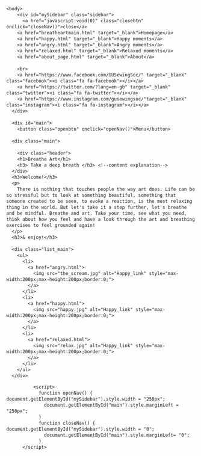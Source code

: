 <!DOCTYPE HTML>
<html>
  <head>
    <title>breathe art</title>
    <link rel="stylesheet" type="text/css" href="css/breatheartmain_css.css">
    <link rel="stylesheet" href="https://cdnjs.cloudflare.com/ajax/libs/font-awesome/4.7.0/css/font-awesome.min.css">
    <link href="https://fonts.googleapis.com/css?family=Pacifico|Quicksand|Raleway" rel="stylesheet">
  </head>

    <body>
        <div id="mySidebar" class="sidebar">
          <a href="javascript:void(0)" class="closebtn" onclick="closeNav()">close</a>
        <a href="breatheartmain.html" target="_blank">Homepage</a>
        <a href="happy.html" target="_blank">Happy moments</a>
        <a href="angry.html" target="_blank">Angry moments</a>
        <a href="relaxed.html" target="_blank">Relaxed moments</a>
        <a href="about_page.html" target="_blank">About</a>

        <br>
        <a href="https://www.facebook.com/GUSewingSoc/" target="_blank" class="facebook"><i class="fa fa-facebook"></i></a>
        <a href="https://twitter.com/?lang=en-gb" target="_blank" class="twitter"><i class="fa fa-twitter"></i></a>
        <a href="https://www.instagram.com/gusewingsoc/"target="_blank" class="instagram"><i class="fa fa-instagram"></i></a>
      </div>

      <div id="main">
        <button class="openbtn" onclick="openNav()">Menu</button>

      <div class="main">

        <div class="header">
        <h1>Breathe Art</h1>
        <h3> Take a deep breath </h3> <!--content explanation-->
      </div>
      <h3>Welcome!</h3>
      <p>
        There is nothing that touches people the way art does. Life can be so stressful but to look at something beautiful, something that someone created to be seen, to evoke a reaction, is the most relaxing thing in the world. But let's take it a step further, let's breathe and be mindful. Breathe and art. Take your time, see what you need, think about how you feel and have a look through the art and breathing exercises to feel grounded again!
      </p>
      <h3>& enjoy!</h3>

      <div class="list_main">
        <ul>
          <li>
            <a href="angry.html">
              <img src="the_scream.jpg" alt="Happy_link" style="max-width:200px;max-height:200px;border:0;">
            </a>
          </li>
          <li>
            <a href="happy.html">
              <img src="happy.jpg" alt="Happy_link" style="max-width:200px;max-height:200px;border:0;">
            </a>
          </li>
          <li>
            <a href="relaxed.html">
              <img src="relax.jpg" alt="Happy_link" style="max-width:200px;max-height:200px;border:0;">
            </a>
          </li>
        </ul>
      </div>

  </div>
 </body>

              <script>
                function openNav() { document.getElementById("mySidebar").style.width = "250px";
                  document.getElementById("main").style.marginLeft = "250px";
                }
                function closeNav() { document.getElementById("mySidebar").style.width = "0";
                  document.getElementById("main").style.marginLeft= "0";
                }
          </script>

  </html>

